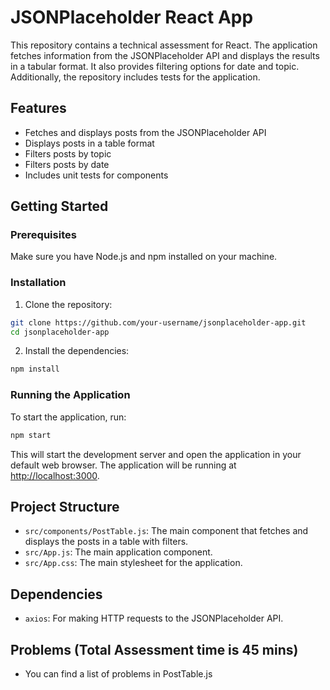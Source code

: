 # JSONPlaceholder React App

This repository contains a technical assessment for React. The application fetches information from the JSONPlaceholder API and displays the results in a tabular format. It also provides filtering options for date and topic. Additionally, the repository includes tests for the application.

## Features

- Fetches and displays posts from the JSONPlaceholder API
- Displays posts in a table format
- Filters posts by topic
- Filters posts by date
- Includes unit tests for components

## Getting Started

### Prerequisites

Make sure you have Node.js and npm installed on your machine.

### Installation

1. Clone the repository:

```bash
git clone https://github.com/your-username/jsonplaceholder-app.git
cd jsonplaceholder-app
```

2. Install the dependencies:

```bash
npm install
```

### Running the Application

To start the application, run:

```bash
npm start
```

This will start the development server and open the application in your default web browser. The application will be running at [http://localhost:3000](http://localhost:3000).


## Project Structure

- `src/components/PostTable.js`: The main component that fetches and displays the posts in a table with filters.
- `src/App.js`: The main application component.
- `src/App.css`: The main stylesheet for the application.

## Dependencies

- `axios`: For making HTTP requests to the JSONPlaceholder API.

## Problems (Total Assessment time is 45 mins)

- You can find a list of problems in PostTable.js
